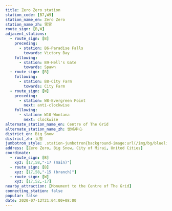 ```yaml
---
title: Zero Zero station
station_code: [B7,W9]
station_name_en: Zero Zero
station_name_zh: 零零
route_sign: [B,W]
adjacent_stations:
  - route_sign: [B]
    preceding:
      - station: B6-Paradise Falls
        towards: Victory Bay
    following:
      - station: B9-Hell's Gate
        towards: Spawn
  - route_sign: [B]
    following:
      - station: B8-City Farm
        towards: City Farm
  - route_sign: [W]
    preceding:
      - station: W8-Evergreen Point
        next: anti-clockwise
    following:
      - station: W10-Wontana
        next: clockwise
alternate_station_name_en: Centre of The Grid
alternate_station_name_zh: 世格中心
district_en: Big Snow
district_zh: 大雪
jumbotron_style: .station-jumbotron{background-image:url(/img/bg/blueline.png),url(/img/bg/blueline.png),url(/img/bg/waterfallline.png);background-repeat:no-repeat;background-size:100% 10px,50% 10px,100% 10px;background-position:0 100px,right 130px,0 160px}
address: [Zero Zero, Big Snow, City of Mirai, United Cities]
coordinate:
  - route_sign: [B]
    xyz: [17,58,"-17 (main)"]
  - route_sign: [B]
    xyz: [17,58,"-15 (branch)"]
  - route_sign: [W]
    xyz: [17,52,-17]
nearby_attraction: [Monument to the Centre of The Grid]
connecting_station: false
popular: false
date: 2020-07-12T21:04:00+08:00
---
```


